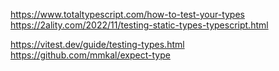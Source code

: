 https://www.totaltypescript.com/how-to-test-your-types
https://2ality.com/2022/11/testing-static-types-typescript.html

https://vitest.dev/guide/testing-types.html
https://github.com/mmkal/expect-type
